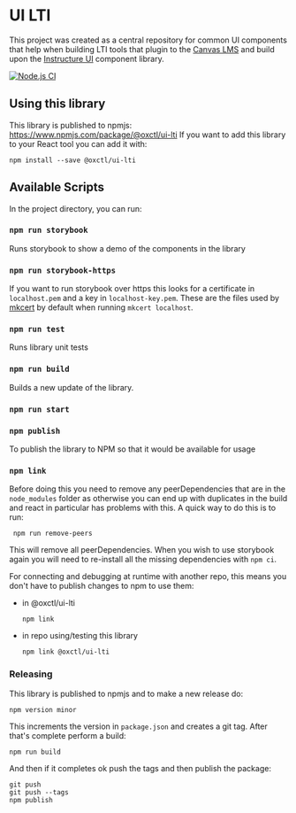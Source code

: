 # UI LTI

This project was created as a central repository for common UI components that help when building LTI tools that plugin to the [Canvas LMS](https://www.instructure.com/en-gb/canvas) and build upon the [Instructure UI](https://instructure.design/) component library.

[![Node.js CI](https://github.com/oxctl/ui-lti/actions/workflows/node.js.yml/badge.svg)](https://github.com/oxctl/ui-lti/actions/workflows/node.js.yml)

## Using this library

This library is published to npmjs: https://www.npmjs.com/package/@oxctl/ui-lti
If you want to add this library to your React tool you can add it with:

    npm install --save @oxctl/ui-lti


## Available Scripts

In the project directory, you can run:

### `npm run storybook`

Runs storybook to show a demo of the components in the library

### `npm run storybook-https`

If you want to run storybook over https this looks for a certificate in `localhost.pem` and a key in `localhost-key.pem`. These are the files used by [mkcert](https://github.com/FiloSottile/mkcert) by default when running `mkcert localhost`.

### `npm run test`

Runs library unit tests

### `npm run build`

Builds a new update of the library.

### `npm run start`



### `npm publish`

To publish the library to NPM so that it would be available for usage

### `npm link`

Before doing this you need to remove any peerDependencies that are in the `node_modules` folder as otherwise you can end up with duplicates in the build and react in particular has problems with this. A quick way to do this is to run:

     npm run remove-peers

This will remove all peerDependencies. When you wish to use storybook again you will need to re-install all the missing dependencies with `npm ci`.

For connecting and debugging at runtime with another repo, this means you don't have to publish changes to npm to use them:

 - in @oxctl/ui-lti
   ```
   npm link
   ```

 - in repo using/testing this library
    ```
    npm link @oxctl/ui-lti
    ```

### Releasing

This library is published to npmjs and to make a new release do:

    npm version minor

This increments the version in `package.json` and creates a git tag. After that's complete perform a build:

    npm run build

And then if it completes ok push the tags and then publish the package:

    git push
    git push --tags
    npm publish
